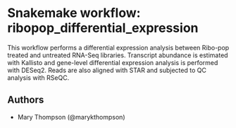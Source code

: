 # Snakemake workflow: ribopop_differential_expression

This workflow performs a differential expression analysis between Ribo-pop
treated and untreated RNA-Seq libraries. Transcript abundance is estimated with
Kallisto and gene-level differential expression analysis is performed with DESeq2.
Reads are also aligned with STAR and subjected to QC analysis with RSeQC.
## Authors

* Mary Thompson (@marykthompson)
